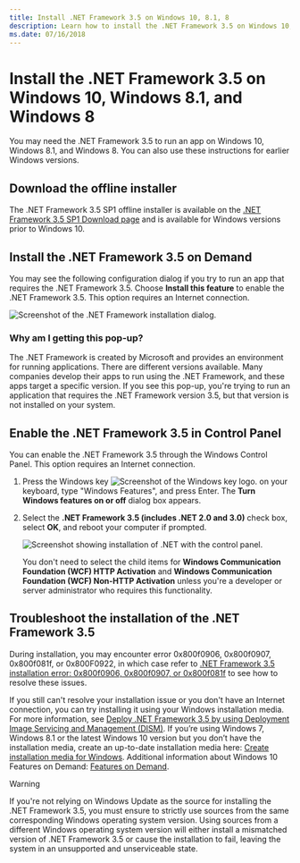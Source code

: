 ```yaml
---
title: Install .NET Framework 3.5 on Windows 10, 8.1, 8
description: Learn how to install the .NET Framework 3.5 on Windows 10, Windows 8.1 and Windows 8.
ms.date: 07/16/2018
---
```

# Install the .NET Framework 3.5 on Windows 10, Windows 8.1, and Windows 8

You may need the .NET Framework 3.5 to run an app on Windows 10, Windows 8.1, and Windows 8. You can also use these instructions for earlier Windows versions.

## Download the offline installer

The .NET Framework 3.5 SP1 offline installer is available on the [.NET Framework 3.5 SP1 Download page](https://dotnet.microsoft.com/download/dotnet-framework/net35-sp1) and is available for Windows versions prior to Windows 10.

## Install the .NET Framework 3.5 on Demand

You may see the following configuration dialog if you try to run an app that requires the .NET Framework 3.5. Choose **Install this feature** to enable the .NET Framework 3.5. This option requires an Internet connection.

![Screenshot of the .NET Framework installation dialog.](./media/dotnet-35-windows-10/dotnet-framework-installation-dialog.png)

### Why am I getting this pop-up?

The .NET Framework is created by Microsoft and provides an environment for running applications. There are different versions available. Many companies develop their apps to run using the .NET Framework, and these apps target a specific version. If you see this pop-up, you're trying to run an application that requires the .NET Framework version 3.5, but that version is not installed on your system.

## Enable the .NET Framework 3.5 in Control Panel

You can enable the .NET Framework 3.5 through the Windows Control Panel. This option requires an Internet connection.

1. Press the Windows key ![Screenshot of the Windows key logo.](./media/dotnet-35-windows-10/windows-keyboard-logo.png) on your keyboard, type "Windows Features", and press Enter. The **Turn Windows features on or off** dialog box appears.

2. Select the **.NET Framework 3.5 (includes .NET 2.0 and 3.0)** check box, select **OK**, and reboot your computer if prompted.

   ![Screenshot showing installation of .NET with the control panel.](./media/dotnet-35-windows-10/dotnet-control-panel.png)

   You don't need to select the child items for **Windows Communication Foundation (WCF) HTTP Activation** and **Windows Communication Foundation (WCF) Non-HTTP Activation** unless you're a developer or server administrator who requires this functionality.

## Troubleshoot the installation of the .NET Framework 3.5

During installation, you may encounter error 0x800f0906, 0x800f0907, 0x800f081f, or 0x800F0922, in which case refer to [.NET Framework 3.5 installation error: 0x800f0906, 0x800f0907, or 0x800f081f](https://support.microsoft.com/help/2734782/net-framework-3-5-installation-error-0x800f0906--0x800f081f--0x800f09) to see how to resolve these issues.

If you still can't resolve your installation issue or you don't have an Internet connection, you can try installing it using your Windows installation media. For more information, see [Deploy .NET Framework 3.5 by using Deployment Image Servicing and Management (DISM)](/windows-hardware/manufacture/desktop/deploy-net-framework-35-by-using-deployment-image-servicing-and-management--dism). If you’re using Windows 7, Windows 8.1 or the latest Windows 10 version but you don’t have the installation media, create an up-to-date installation media here: [Create installation media for Windows](https://support.microsoft.com/help/15088/windows-create-installation-media). Additional information about Windows 10 Features on Demand: [Features on Demand](/windows-hardware/manufacture/desktop/features-on-demand-v2--capabilities).

> [!WARNING]
> If you're not relying on Windows Update as the source for installing the .NET Framework 3.5, you must ensure to strictly use sources from the same corresponding Windows operating system version. Using sources from a different Windows operating system version will either install a mismatched version of .NET Framework 3.5 or cause the installation to fail, leaving the system in an unsupported and unserviceable state.
